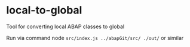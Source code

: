# local-to-global
Tool for converting local ABAP classes to global

Run via command node `src/index.js ../abapGit/src/ ./out/` or similar
